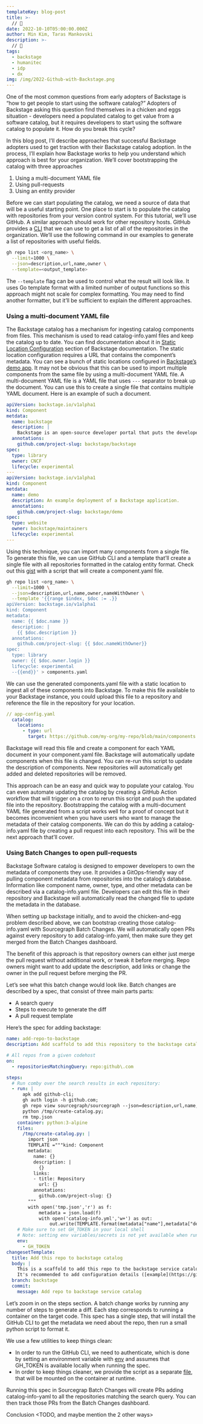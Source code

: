 ```yaml
---
templateKey: blog-post
title: >-
  // 🚨
date: 2022-10-10T05:00:00.000Z
author: Min Kim, Taras Mankovski
description: >-
  // 🚨 
tags:
  - backstage
  - humanitec
  - idp
  - dx
img: /img/2022-Github-with-Backstage.png
---
```


One of the most common questions from early adopters of Backstage is “how to get people to start using the software catalog?” Adopters of Backstage asking this question find themselves in a chicken and eggs situation - developers need a populated catalog to get value from a software catalog, but it requires developers to start using the software catalog to populate it. How do you break this cycle?

In this blog post, I’ll describe approaches that successful Backstage adopters used to get traction with their Backstage catalog adoption. In the process, I’ll explain how Backstage works to help you understand which approach is best for your organization. We’ll cover bootstrapping the catalog with three approaches

1. Using a multi-document YAML file
2. Using pull-requests
3. Using an entity provider

Before we can start populating the catalog, we need a source of data that will be a useful starting point. One place to start is to populate the catalog with repositories from your version control system. For this tutorial, we’ll use GitHub. A similar approach should work for other repository hosts. GitHub provides a [CLI](https://cli.github.com) that we can use to get a list of all of the repositories in the organization. We’ll use the following command in our examples to generate a list of repositories with useful fields.

```sh
gh repo list <org_name> \
  --limit=1000 \
  --json=description,url,name,owner \
  --template=<output_template>
```

The `--template` flag can be used to control what the result will look like. It uses Go template format with a limited number of output functions so this approach might not scale for complex formatting. You may need to find another formatter, but it’ll be sufficient to explain the different approaches.

### Using a multi-document YAML file

The Backstage catalog has a mechanism for ingesting catalog components from files. This mechanism is used to read catalog-info.yaml files and keep the catalog up to date. You can find documentation about it in [Static Location Configuration](https://backstage.io/docs/features/software-catalog/configuration#static-location-configuration) section of Backstage documentation. The static location configuration requires a URL that contains the component’s metadata. You can see a bunch of static locations configured in [Backstage’s demo app](https://github.com/backstage/demo/blob/master/app-config.yaml#L42-L71). It may not be obvious that this can be used to import multiple components from the same file by using a multi-document YAML file. A multi-document YAML file is a YAML file that uses `---` separator to break up the document. You can use this to create a single file that contains multiple YAML document. Here is an example of such a document.

```yaml
apiVersion: backstage.io/v1alpha1
kind: Component
metdata:
  name: backstage
  description: |
    Backstage is an open-source developer portal that puts the developer experience first.
  annotations:
    github.com/project-slug: backstage/backstage
spec:
  type: library
  owner: CNCF
  lifecycle: experimental
---
apiVersion: backstage.io/v1alpha1
kind: Component
metdata:
  name: demo
  description: An example deployment of a Backstage application.
  annotations:
    github.com/project-slug: backstage/demo
spec:
  type: website
  owner: backstage/maintainers
  lifecycle: experimental
---
```

Using this technique, you can import many components from a single file. To generate this file, we can use GitHub CLI and a template that’ll create a single file with all repositories formatted in the catalog entity format. Check out this [gist](https://gist.github.com/taras/3e480d84d38c2ec3f0f758c279a943b9#file-get_all_repoes) with a script that will create a component.yaml file.

```sh
gh repo list <org_name> \
  --limit=1000 \
  --json=description,url,name,owner,nameWithOwner \
  --template '{{range $index, $doc := .}}
apiVersion: backstage.io/v1alpha1
kind: Component
metadata:
  name: {{ $doc.name }}
  description: |
    {{ $doc.description }}
  annotations:
    github.com/project-slug: {{ $doc.nameWithOwner}}
spec:
  type: library
  owner: {{ $doc.owner.login }}
  lifecycle: experimental
  --{{end}}' > components.yaml
```

We can use the generated components.yaml file with a static location to ingest all of these components into Backstage. To make this file available to your Backstage instance, you could upload this file to a repository and reference the file in the repository for your location.

```yaml
// app-config.yaml
  catalog:
    locations:
      - type: url
        target: https://github.com/my-org/my-repo/blob/main/components.yaml
```

Backstage will read this file and create a component for each YAML document in your component.yaml file. Backstage will automatically update components when this file is changed. You can re-run this script to update the description of components. New repositories will automatically get added and deleted repositories will be removed.

This approach can be an easy and quick way to populate your catalog. You can even automate updating the catalog by creating a GitHub Action workflow that will trigger on a cron to rerun this script and push the updated file into the repository. Bootstrapping the catalog with a multi-document YAML file generated from a script works well for a proof of concept but it becomes inconvenient when you have users who want to manage the metadata of their catalog components. We can do this by adding a catalog-info.yaml file by creating a pull request into each repository. This will be the next approach that’ll cover.

### Using Batch Changes to open pull-requests

Backstage Software catalog is designed to empower developers to own the metadata of components they use. It provides a GitOps-friendly way of pulling component metadata from repositories into the catalog’s database. Information like component name, owner, type, and other metadata can be described via a catalog-info.yaml file. Developers can edit this file in their repository and Backstage will automatically read the changed file to update the metadata in the database.

When setting up backstage initially, and to avoid the chicken-and-egg problem described above, we can bootstrap creating those catalog-info.yaml with Sourcegraph Batch Changes. We will automatically open PRs against every repository to add catalog-info.yaml, then make sure they get merged from the Batch Changes dashboard.

The benefit of this approach is that repository owners can either just merge the pull request without additional work, or tweak it before merging. Repo owners might want to add update the description, add links or change the owner in the pull request before merging the PR.

Let’s see what this batch change would look like. Batch changes are described by a spec, that consist of three main parts parts:

- A search query
- Steps to execute to generate the diff
- A pull request template

Here’s the spec for adding backstage:

```yaml
name: add-repo-to-backstage
description: Add scaffold to add this repository to the backstage catalog

# All repos from a given codehost
on:
  - repositoriesMatchingQuery: repo:github\.com

steps:
  # Run comby over the search results in each repository:
  - run: |
      apk add github-cli;
      gh auth login -h github.com;
      gh repo view sourcegraph/sourcegraph --json=description,url,name,owner,nameWithOwner,languages > tmp.json;
      python /tmp/create-catalog.py;
      rm tmp.json
    container: python:3-alpine
    files:
      /tmp/create-catalog.py: |
        import json
        TEMPLATE ="""kind: Component
        metadata:
          name: {}
          description: |
            {}
          links:
          - title: Repository
            url: {}
          annotations:
            github.com/project-slug: {}
        """
        with open('tmp.json','r') as f:
            metadata = json.load(f)
            with open('catalog-info.yml','w+') as out:
                out.write(TEMPLATE.format(metadata["name"],metadata["description"],metadata["url"],metadata["nameWithOwner"]))
    # Make sure to set GH_TOKEN in your local shell
    # Note: setting env variables/secrets is not yet available when running server-side. Coming soon!
    env:
      - GH_TOKEN
changesetTemplate:
  title: Add this repo to backstage catalog
  body: |
    This is a scaffold to add this repo to the backstage service catalog.
    It's recommended to add configuration details ([example](https://github.com/backstage/backstage/blob/master/catalog-info.yaml)), but you can also merge this changeset as is.
  branch: backstage
  commit:
    message: Add repo to backstage service catalog
```

Let’s zoom in on the steps section. A batch change works by running any number of steps to generate a diff. Each step corresponds to running a container on the target code. This spec has a single step, that will install the GitHub CLI to get the metadata we need about the repo, then run a small python script to format it.

We use a few utilities to keep things clean:

- In order to run the GitHub CLI, we need to authenticate, which is done by setting an environment variable with [env](https://docs.sourcegraph.com/batch_changes/references/batch_spec_yaml_reference#steps-env) and assumes that GH_TOKEN is available locally when running the spec.
- In order to keep things cleaner, we provide the script as a separate [file](https://docs.sourcegraph.com/batch_changes/references/batch_spec_yaml_reference#steps-files), that will be mounted on the container at runtime.

Running this spec in Sourcegrap Batch Changes will create PRs adding catalog-info-yaml to all the repositories matching the search query. You can then track those PRs from the Batch Changes dashboard.

<Screenshot>

Conclusion
<TODO, and maybe mention the 2 other ways>
